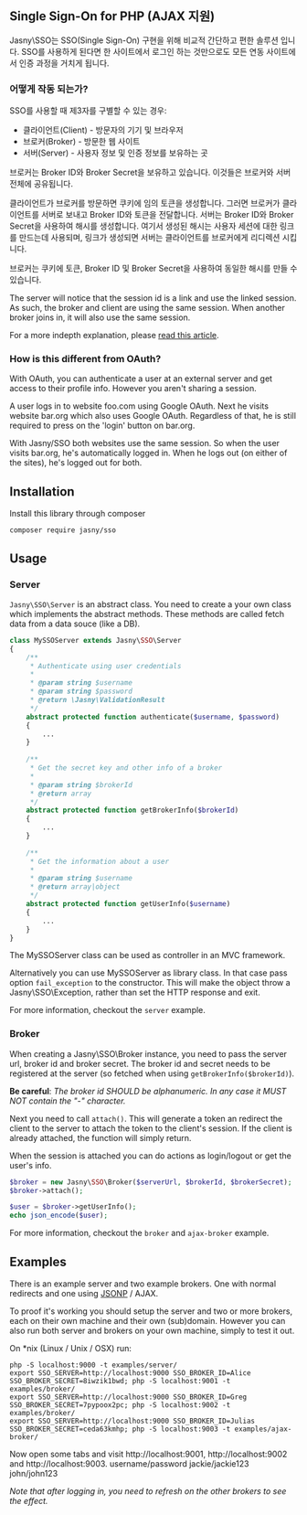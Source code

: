 Single Sign-On for PHP (AJAX 지원)
---

Jasny\SSO는 SSO(Single Sign-On) 구현을 위해 비교적 간단하고 편한 솔루션 입니다.
SSO를 사용하게 된다면 한 사이트에서 로그인 하는 것만으로도 모든 연동 사이트에서 인증 과정을 거치게 됩니다.

### 어떻게 작동 되는가?

SSO를 사용할 때 제3자를 구별할 수 있는 경우:

* 클라이언트(Client) - 방문자의 기기 및 브라우저
* 브로커(Broker) - 방문한 웹 사이트
* 서버(Server) - 사용자 정보 및 인증 정보를 보유하는 곳

브로커는 Broker ID와 Broker Secret을 보유하고 있습니다. 이것들은 브로커와 서버 전체에 공유됩니다.

클라이언트가 브로커를 방문하면 쿠키에 임의 토큰을 생성합니다.
그러면 브로커가 클라이언트를 서버로 보내고 Broker ID와 토큰을 전달합니다.
서버는 Broker ID와 Broker Secret을 사용하여 해시를 생성합니다.
여기서 생성된 해시는 사용자 세션에 대한 링크를 만드는데 사용되며, 링크가 생성되면 서버는 클라이언트를 브로커에게 리디렉션 시킵니다.

브로커는 쿠키에 토큰, Broker ID 및 Broker Secret을 사용하여 동일한 해시를 만들 수 있습니다.

The server will notice that the session id is a link and use the linked session. As such, the broker and client are
using the same session. When another broker joins in, it will also use the same session.

For a more indepth explanation, please [read this article](https://github.com/jasny/sso/wiki).

### How is this different from OAuth?

With OAuth, you can authenticate a user at an external server and get access to their profile info. However you
aren't sharing a session.

A user logs in to website foo.com using Google OAuth. Next he visits website bar.org which also uses Google OAuth.
Regardless of that, he is still required to press on the 'login' button on bar.org.

With Jasny/SSO both websites use the same session. So when the user visits bar.org, he's automatically logged in.
When he logs out (on either of the sites), he's logged out for both.

## Installation

Install this library through composer

    composer require jasny/sso

## Usage

### Server

`Jasny\SSO\Server` is an abstract class. You need to create a your own class which implements the abstract methods.
These methods are called fetch data from a data souce (like a DB).

```php
class MySSOServer extends Jasny\SSO\Server
{
    /**
     * Authenticate using user credentials
     *
     * @param string $username
     * @param string $password
     * @return \Jasny\ValidationResult
     */
    abstract protected function authenticate($username, $password)
    {
        ...
    }
    
    /**
     * Get the secret key and other info of a broker
     *
     * @param string $brokerId
     * @return array
     */
    abstract protected function getBrokerInfo($brokerId)
    {
        ...
    }
    
    /**
     * Get the information about a user
     *
     * @param string $username
     * @return array|object
     */
    abstract protected function getUserInfo($username)
    {
        ...
    }
}
```

The MySSOServer class can be used as controller in an MVC framework.

Alternatively you can use MySSOServer as library class. In that case pass option `fail_exception` to the constructor.
This will make the object throw a Jasny\SSO\Exception, rather than set the HTTP response and exit.

For more information, checkout the `server` example.

### Broker

When creating a Jasny\SSO\Broker instance, you need to pass the server url, broker id and broker secret. The broker id
and secret needs to be registered at the server (so fetched when using `getBrokerInfo($brokerId)`).

**Be careful**: *The broker id SHOULD be alphanumeric. In any case it MUST NOT contain the "-" character.*

Next you need to call `attach()`. This will generate a token an redirect the client to the server to attach the token
to the client's session. If the client is already attached, the function will simply return.

When the session is attached you can do actions as login/logout or get the user's info.

```php
$broker = new Jasny\SSO\Broker($serverUrl, $brokerId, $brokerSecret);
$broker->attach();

$user = $broker->getUserInfo();
echo json_encode($user);
```

For more information, checkout the `broker` and `ajax-broker` example.

## Examples

There is an example server and two example brokers. One with normal redirects and one using
[JSONP](https://en.wikipedia.org/wiki/JSONP) / AJAX.

To proof it's working you should setup the server and two or more brokers, each on their own machine and their own
(sub)domain. However you can also run both server and brokers on your own machine, simply to test it out.

On *nix (Linux / Unix / OSX) run:

    php -S localhost:9000 -t examples/server/
    export SSO_SERVER=http://localhost:9000 SSO_BROKER_ID=Alice SSO_BROKER_SECRET=8iwzik1bwd; php -S localhost:9001 -t examples/broker/
    export SSO_SERVER=http://localhost:9000 SSO_BROKER_ID=Greg SSO_BROKER_SECRET=7pypoox2pc; php -S localhost:9002 -t examples/broker/
    export SSO_SERVER=http://localhost:9000 SSO_BROKER_ID=Julias SSO_BROKER_SECRET=ceda63kmhp; php -S localhost:9003 -t examples/ajax-broker/

Now open some tabs and visit http://localhost:9001, http://localhost:9002 and http://localhost:9003.
username/password
jackie/jackie123
john/john123

_Note that after logging in, you need to refresh on the other brokers to see the effect._
